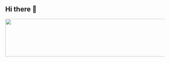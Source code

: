 ## Hi there 👋

<a href="https://github.com/devxb/gitanimals">
  <img
    src="https://render.gitanimals.org/lines/litriggy?pet-id=654154996632903606"
    width="600"
    height="120"
  />
</a>
<!--
**litriggy/litriggy** is a ✨ _special_ ✨ repository because its `README.md` (this file) appears on your GitHub profile.

Here are some ideas to get you started:

- 🔭 I’m currently working on ...
- 🌱 I’m currently learning ...
- 👯 I’m looking to collaborate on ...
- 🤔 I’m looking for help with ...
- 💬 Ask me about ...
- 📫 How to reach me: ...
- 😄 Pronouns: ...
- ⚡ Fun fact: ...
-->
